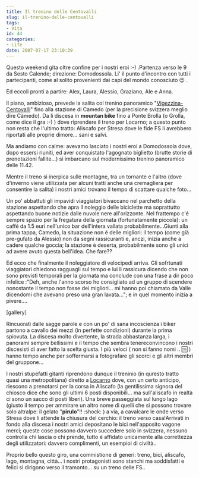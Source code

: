 ```yaml
---
title: Il trenino delle Centovalli
slug: il-trenino-delle-centovalli
tags:
- Vita
id: 44
categories:
- Life
date: 2007-07-17 23:10:39
---
```


Questo weekend gita oltre confine per i nostri eroi :-) .Partenza verso le 9 da Sesto Calende; direzione: Domodossola. Li' il punto d'incontro con tutti i partecipanti, come al solito provenienti dai capi del mondo conosciuto :wink: .

Ed eccoli pronti a partire: Alex, Laura, Alessio, Graziano, Ale e Anna.

Il piano, ambizioso, prevede la salita col trenino panoramico "[Vigezzina-Centovalli](http://www.centovalli.ch/ "Centovalli")" fino alla stazione di Camedo (per la precisione svizzera meglio dire Càmedo). Da lì discesa in **mountan bike** fino a Ponte Brolla (o Grolla, come dice il gra :-) ) dove riprendere il treno per Locarno; a questo punto non resta che l'ultimo tratto: Aliscafo per Stresa dove le fide FS li avrebbero riportati alle proprie dimore... sani e salvi.

Ma andiamo con calme: avevamo lasciato i nostri eroi a Domodossola dove, dopo essersi riuniti, ed aver conquistato l'agognato biglietto (brutte storie di prenotazioni fallite...) si imbarcano sul modernissimo trenino panoramico delle 11.42.

Mentre il treno si inerpica sulle montagne, tra un tornante e l'altro (dove d'inverno viene utilizzata per alcuni tratti anche una cremagliera per consentire la salita) i nostri amici trovano il tempo di scattare qualche foto...

Un po' abbattuti gli impavidi viaggiatori bivaccano nel parchetto della stazione aspettando che apra il noleggio delle biciclette ma soprattutto aspettando buone notizie dalle nuvole nere all'orizzonte. Nel frattempo c'é sempre spazio per la fregatura della giornata (fortunatamente piccola): un caffé da 1.5 euri nell'unico bar dell'intera vallata probabilmente...Giunti alla prima tappa, Camedo, la situazione non é delle migliori: il tempo (come già pre-gufato da Alessio) non da segni rassicuranti e, anczi, inizia anche a cadere qualche goccia; la stazione é deserta, probabilmente sono gli unici ad avere avuto questa bell'idea. Che fare??

Ed ecco che finalmente il noleggiatore di velocipedi arriva. Gli sofrtunati viaggiatori chiedono ragguagli sul tempo e lui li rassicura dicendo che non sono previsti temporali per la giornata ma conclude con una frase a dir poco infelice :"Deh, anche l'anno scorso ho consigliato ad un gruppo di scendere nonostante il tempo non fosse dei migliori... mi hanno poi chiamato da Valle dicendomi che avevano preso una gran lavata..."; e in quel momento inizia a pivere....

[gallery]

Rincuorati dalle sagge parole e con un po' di sana incoscienza i biker partono a cavallo dei mezzi (in perfette condizioni) durante la prima spiovuta. La discesa molto divertente, la strada abbastanza larga, i panorami sempre bellissimi e il tempo che sembra tenereconvincono i nostri discesisti di aver fatto la scelta giusta. I più veloci ( non si fanno nomi .. :cool: ) hanno tempo anche per soffermarsi a fotografare gli scorci e gli altri membri del gruppone...

I nostri stupefatti gitanti riprendono dunque il treninio (in quresto tratto quasi una metropolitana) diretto a [Locarno](http://www.locarno.ch "Locarno") dove, con un certo anticipo, riescono a prenotarsi per la corsa in Aliscafo (la gentilissima signora del chiosco dice che sono gli ultimi 6 posti disponibili... ma sull'aliscafo in realtà ci sono un sacco di posti liberi). Una breve passeggiata sul lungo lago (giusto il tempo per ammirare un altro nome di quelli che si possono trovare solo altralpe: il gelato "**pirulo**"!! :shock: ) a via, a cavalcare le onde verso Stresa dove li attende la chiusura del cerchio: il treno verso casa!Arrivati in fondo alla discesa i nostri amici depositano le bici nell'apposito vagone merci; queste cose possono davvero succedere solo in svizzera, nessuno controlla chi lascia o chi prende, tutto é affidato unicamente alla correttezza degli utilizzatori: davvero complimenti, un esempioi di civiltà..

Proprio bello questo giro, una commistione di generi: treno, bici, aliscafo, lago, montagna, città... i nostri protagonisti sono stanchi ma soddisfatti e felici si dirigono verso il tramonto... su un treno delle FS..
